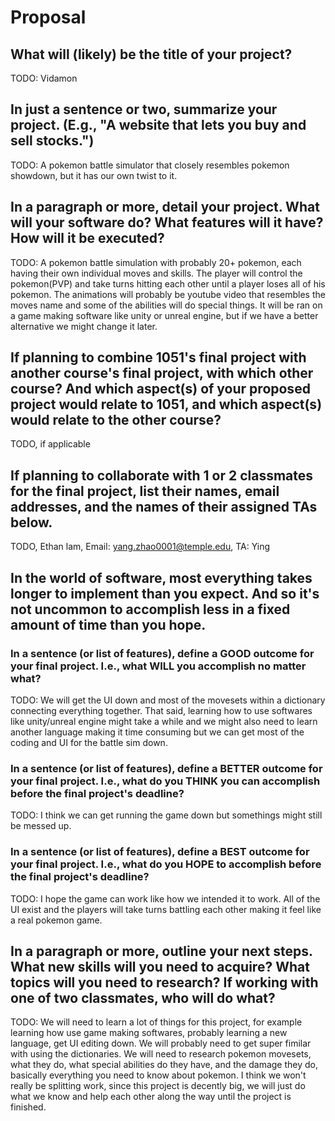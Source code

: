 # Proposal

## What will (likely) be the title of your project?

TODO: Vidamon

## In just a sentence or two, summarize your project. (E.g., "A website that lets you buy and sell stocks.")

TODO: A pokemon battle simulator that closely resembles pokemon showdown, but it has our own twist to it.

## In a paragraph or more, detail your project. What will your software do? What features will it have? How will it be executed?

TODO: A pokemon battle simulation with probably 20+ pokemon, each having their own individual moves and skills. The player will control the pokemon(PVP) and take turns hitting each other until a player loses all of his pokemon. The animations will probably be youtube video that resembles the moves name and some of the abilities will do special things. It will be ran on a game making software like unity or unreal engine, but if we have a better alternative we might change it later.

## If planning to combine 1051's final project with another course's final project, with which other course? And which aspect(s) of your proposed project would relate to 1051, and which aspect(s) would relate to the other course?

TODO, if applicable

## If planning to collaborate with 1 or 2 classmates for the final project, list their names, email addresses, and the names of their assigned TAs below.

TODO, Ethan lam, Email: yang.zhao0001@temple.edu, TA: Ying


## In the world of software, most everything takes longer to implement than you expect. And so it's not uncommon to accomplish less in a fixed amount of time than you hope.

### In a sentence (or list of features), define a GOOD outcome for your final project. I.e., what WILL you accomplish no matter what?

TODO: We will get the UI down and most of the movesets within a dictionary connecting everything together. That said, learning how to use softwares like unity/unreal engine might take a while and we might also need to learn another language making it time consuming but we can get most of the coding and UI for the battle sim down.

### In a sentence (or list of features), define a BETTER outcome for your final project. I.e., what do you THINK you can accomplish before the final project's deadline?

TODO: I think we can get running the game down but somethings might still be messed up.

### In a sentence (or list of features), define a BEST outcome for your final project. I.e., what do you HOPE to accomplish before the final project's deadline?

TODO: I hope the game can work like how we intended it to work. All of the UI exist and the players will take turns battling each other making it feel like a real pokemon game.

## In a paragraph or more, outline your next steps. What new skills will you need to acquire? What topics will you need to research? If working with one of two classmates, who will do what?

TODO: We will need to learn a lot of things for this project, for example learning how use game making softwares, probably learning a new language, get UI editing down. We will probably need to get super fimilar with using the dictionaries. We will need to research pokemon movesets, what they do, what special abilities do they have, and the damage they do, basically everything you need to know about pokemon. I think we won't really be splitting work, since this project is decently big, we will just do what we know and help each other along the way until the project is finished.
